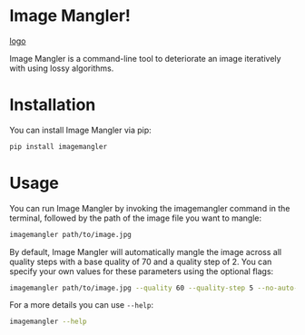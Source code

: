 # Image Mangler!

[logo](https://github.com/miguelvalente/whisperer/blob/master/logo.png?raw=true)


Image Mangler is a command-line tool to deteriorate an image iteratively with using lossy algorithms.

# Installation

You can install Image Mangler via pip:

```bash
pip install imagemangler
```

# Usage

You can run Image Mangler by invoking the imagemangler command in the terminal, followed by the path of the image file you want to mangle:

```bash
imagemangler path/to/image.jpg
```

By default, Image Mangler will automatically mangle the image across all quality steps with a base quality of 70 and a quality step of 2. You can specify your own values for these parameters using the optional flags:


```bash
imagemangler path/to/image.jpg --quality 60 --quality-step 5 --no-auto-mangle
```

For a more details you can use `--help`:

```bash
imagemangler --help
```